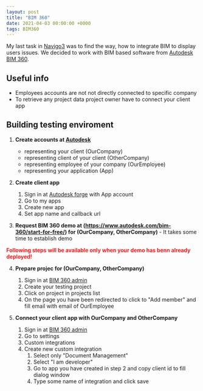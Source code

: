 ```yaml
---
layout: post
title: "BIM 360"
date: 2021-04-03 00:00:00 +0000
tags: BIM360
---
```


My last task in [Navigo3](https://navigo3.com/) was to find the way, how to integrate BIM to display users issues.
We decided to work with BIM based software from [Autodesk](https://www.autodesk.com/) [BIM 360](https://www.autodesk.com/bim-360/).

## Useful info
 - Employees accounts are not not directly connected to specific company
 - To retrieve any project data project owner have to connect your client app


## Building testing enviroment

  1. **Create accounts at [Autodesk](https://www.autodesk.com/)**
      - representing your client (OurCompany)
      - representing client of your client (OtherCompany)
      - representing employee of your company (OurEmployee)
      - representing your application (App)
   
  2. **Create client app**
      1. Sign in at [Autodesk forge](https://forge.autodesk.com/)  with App account
      2. Go to my apps
      3. Create new app
      4. Set app name and callback url
   
  3. **Request BIM 360 demo at (https://www.autodesk.com/bim-360/start-for-free/) for (OurCompany, OtherCompany)** - It takes some time to establish demo
  
   <div style="color:red; font-weight:600">Following steps will be available only when your demo has benn already deployed!</div>
  
  4. **Prepare projec for (OurCompany, OtherCompany)**
      1. Sign in at [BIM 360 admin](https://admin.b360.autodesk.com)  
      2. Create your testing project
      3. Click on project in projects list
      4. On the page you have been redirected to click to "Add member" and fill email with email of OurEmployee
 
  5. **Connect your client app with OurCompany and OtherCompany**
       1. Sign in at [BIM 360 admin](https://admin.b360.autodesk.com)  
       2. Go to settings
       3. Custom integrations
       4. Create new custom integration
           1. Select only "Document Management"
           2. Select "I am developer"
           3. Go to app you have created in step 2 and copy client id to fill dialog window
           4. Type some name of integration and click save 
